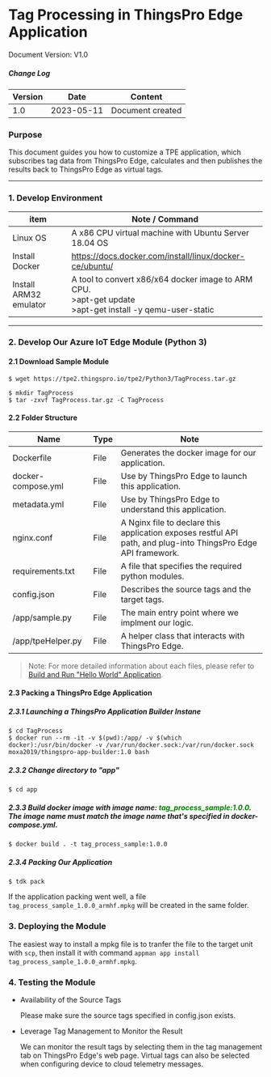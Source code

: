 # Tag Processing in ThingsPro Edge Application

Document Version: V1.0

##### Change Log

| Version | Date       | Content                        |
| ------- | ---------- | ------------------------------ |
| 1.0     | 2023-05-11 | Document created               |



### Purpose

This document guides you how to customize a TPE application, which subscribes tag data from ThingsPro Edge, calculates and then publishes the results back to ThingsPro Edge as virtual tags.

------

### 1. Develop Environment

| item                   | Note / Command                                               |
| ---------------------- | ------------------------------------------------------------ |
| Linux OS               | A x86 CPU virtual machine with Ubuntu Server 18.04 OS        |
| Install Docker         | https://docs.docker.com/install/linux/docker-ce/ubuntu/      |
| Install ARM32 emulator | A tool to convert x86/x64 docker image to ARM CPU. <br />>apt-get update<br />>apt-get install -y qemu-user-static |

------

### 2. Develop Our Azure IoT Edge Module (Python 3)

#### 2.1 Download Sample Module

```
$ wget https://tpe2.thingspro.io/tpe2/Python3/TagProcess.tar.gz

$ mkdir TagProcess
$ tar -zxvf TagProcess.tar.gz -C TagProcess
```

#### 2.2 Folder Structure

| Name                | Type    | Note                                                                                                          |
| ------------------- | ------- | ------------------------------------------------------------------------------------------------------------- |
| Dockerfile          | File    | Generates the docker image for our application.                                                               |
| docker-compose.yml  | File    | Use by ThingsPro Edge to launch this application.                                                             |
| metadata.yml        | File    | Use by ThingsPro Edge to understand this application.                                                         |
| nginx.conf          | File    | A Nginx file to declare this application exposes restful API path, and plug-into ThingsPro Edge API framework.|
| requirements.txt    | File    | A file that specifies the required python modules.                                                            |
| config.json         | File    | Describes the source tags and the target tags.                                                                |
| /app/sample.py      | File    | The main entry point where we implment our logic.                                                             |
| /app/tpeHelper.py   | File    | A helper class that interacts with ThingsPro Edge.                                                            |

> Note: For more detailed information about each files, please refer to <a href="Build%20and%20Run%20Hello%20World%20Application-python3.md">Build and Run "Hello World" Application</a>.

#### 2.3 Packing a ThingsPro Edge Application

##### 2.3.1 Launching a ThingsPro Application Builder Instane

```
$ cd TagProcess
$ docker run --rm -it -v $(pwd):/app/ -v $(which docker):/usr/bin/docker -v /var/run/docker.sock:/var/run/docker.sock moxa2019/thingspro-app-builder:1.0 bash
```

##### 2.3.2 Change directory to "app"

```
$ cd app
```

##### 2.3.3 Build docker image with image name: <font color='green'><b>tag_process_sample:1.0.0</b></font>. The image name must match the image name that's specified in docker-compose.yml.

```
$ docker build . -t tag_process_sample:1.0.0
```

##### 2.3.4 Packing Our Application

```
$ tdk pack
```

If the application packing went well, a file `tag_process_sample_1.0.0_armhf.mpkg` will be created in the same folder.

### 3. Deploying the Module

The easiest way to install a mpkg file is to tranfer the file to the target unit with `scp`, then install it with command `appman app install tag_process_sample_1.0.0_armhf.mpkg`.

### 4. Testing the Module

- Availability of the Source Tags

    Please make sure the source tags specified in config.json exists.

- Leverage Tag Management to Monitor the Result

   We can monitor the result tags by selecting them in the tag management tab on ThingsPro Edge's web page. Virtual tags can also be selected when configuring device to cloud telemetry messages.
